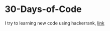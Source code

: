 # 30-Days-of-Code
I try to learning new code using hackerrank, [link](https://www.hackerrank.com/domains/tutorials/30-days-of-code)

